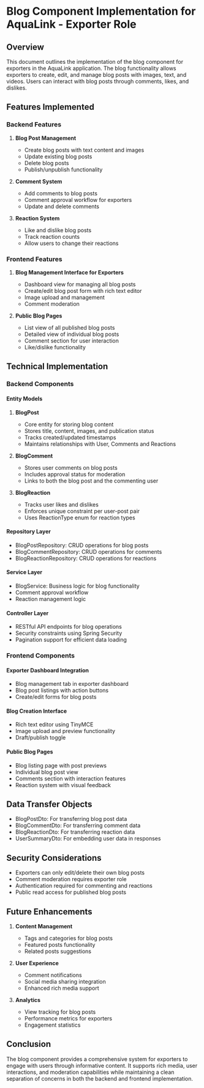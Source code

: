 # Blog Component Implementation for AquaLink - Exporter Role

## Overview
This document outlines the implementation of the blog component for exporters in the AquaLink application. The blog functionality allows exporters to create, edit, and manage blog posts with images, text, and videos. Users can interact with blog posts through comments, likes, and dislikes.

## Features Implemented

### Backend Features
1. **Blog Post Management**
   - Create blog posts with text content and images
   - Update existing blog posts
   - Delete blog posts
   - Publish/unpublish functionality

2. **Comment System**
   - Add comments to blog posts
   - Comment approval workflow for exporters
   - Update and delete comments

3. **Reaction System**
   - Like and dislike blog posts
   - Track reaction counts
   - Allow users to change their reactions

### Frontend Features
1. **Blog Management Interface for Exporters**
   - Dashboard view for managing all blog posts
   - Create/edit blog post form with rich text editor
   - Image upload and management
   - Comment moderation

2. **Public Blog Pages**
   - List view of all published blog posts
   - Detailed view of individual blog posts
   - Comment section for user interaction
   - Like/dislike functionality

## Technical Implementation

### Backend Components

#### Entity Models
1. **BlogPost**
   - Core entity for storing blog content
   - Stores title, content, images, and publication status
   - Tracks created/updated timestamps
   - Maintains relationships with User, Comments and Reactions

2. **BlogComment**
   - Stores user comments on blog posts
   - Includes approval status for moderation
   - Links to both the blog post and the commenting user

3. **BlogReaction**
   - Tracks user likes and dislikes
   - Enforces unique constraint per user-post pair
   - Uses ReactionType enum for reaction types

#### Repository Layer
- BlogPostRepository: CRUD operations for blog posts
- BlogCommentRepository: CRUD operations for comments
- BlogReactionRepository: CRUD operations for reactions

#### Service Layer
- BlogService: Business logic for blog functionality
- Comment approval workflow
- Reaction management logic

#### Controller Layer
- RESTful API endpoints for blog operations
- Security constraints using Spring Security
- Pagination support for efficient data loading

### Frontend Components

#### Exporter Dashboard Integration
- Blog management tab in exporter dashboard
- Blog post listings with action buttons
- Create/edit forms for blog posts

#### Blog Creation Interface
- Rich text editor using TinyMCE
- Image upload and preview functionality
- Draft/publish toggle

#### Public Blog Pages
- Blog listing page with post previews
- Individual blog post view
- Comments section with interaction features
- Reaction system with visual feedback

## Data Transfer Objects

- BlogPostDto: For transferring blog post data
- BlogCommentDto: For transferring comment data
- BlogReactionDto: For transferring reaction data
- UserSummaryDto: For embedding user data in responses

## Security Considerations

- Exporters can only edit/delete their own blog posts
- Comment moderation requires exporter role
- Authentication required for commenting and reactions
- Public read access for published blog posts

## Future Enhancements

1. **Content Management**
   - Tags and categories for blog posts
   - Featured posts functionality
   - Related posts suggestions

2. **User Experience**
   - Comment notifications
   - Social media sharing integration
   - Enhanced rich media support

3. **Analytics**
   - View tracking for blog posts
   - Performance metrics for exporters
   - Engagement statistics

## Conclusion
The blog component provides a comprehensive system for exporters to engage with users through informative content. It supports rich media, user interactions, and moderation capabilities while maintaining a clean separation of concerns in both the backend and frontend implementation.
